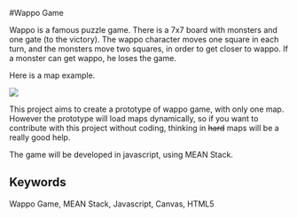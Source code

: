 #Wappo Game

Wappo is a famous puzzle game. There is a 7x7 board with monsters and one gate (to the victory).
The wappo character moves one square in each turn, and the monsters move two squares, in order to get closer to wappo. If a monster can get wappo, he loses the game.

Here is a map example.

<img src="https://github.com/hudsongeovane/wappo/blob/master/public/img/game.png">

This project aims to create a prototype of wappo game, with only one map. However the prototype will load maps dynamically, so if you want to contribute with this project without coding, thinking in <strike>hard</strike> maps will be a really good help.

The game will be developed in javascript, using MEAN Stack.

## Keywords

Wappo Game, MEAN Stack, Javascript, Canvas, HTML5
